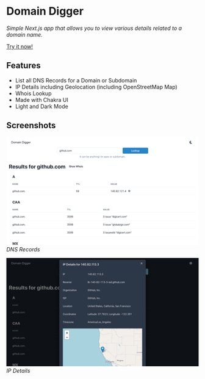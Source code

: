 # Domain Digger

_Simple Next.js app that allows you to view various details related to a domain name._

[Try it now!](https://digger.tools)

## Features

- List all DNS Records for a Domain or Subdomain
- IP Details including Geolocation (including OpenStreetMap Map)
- Whois Lookup
- Made with Chakra UI
- Light and Dark Mode

## Screenshots

![alt text](screenshots/dns-records.png 'Screenshot of DNS Records')
_DNS Records_

![alt text](screenshots/ip-details.png 'Screenshot of IP Details')
_IP Details_
